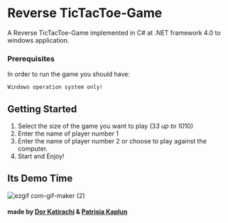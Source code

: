 # Reverse TicTacToe-Game
A Reverse TicTacToe-Game implemented in C# at .NET framework 4.0 to windows application.

### Prerequisites

In order to run the game you should have:

`Windows operation system only!`

## Getting Started
1. Select the size of the game you want to play (3*3 up to 10*10)
2. Enter the name of player number 1
3. Enter the name of player number 2 or choose to play against the computer.
4. Start and Enjoy!

## Its Demo Time 
![ezgif com-gif-maker (2)](https://i.imgur.com/wvwfjqD.gif)

#### made by [Dor Katirachi](https://github.com/Dokati) & [Patrisia Kaplun](https://github.com/PatrisiaKaplun)
